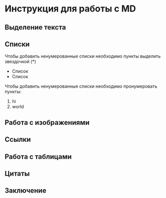 # Инструкция для работы с MD 

## Выделение текста

## Списки

Чтобы добавить ненумерованные списки необходимо пункты выделить звездочкой (*)

* Список
* Список

Чтобы добавить ненумерованные списки необходимо пронумеровать пункты:
1. hi
2. world


## Работа с изображениями

## Ссылки

## Работа с таблицами

## Цитаты

## Заключение